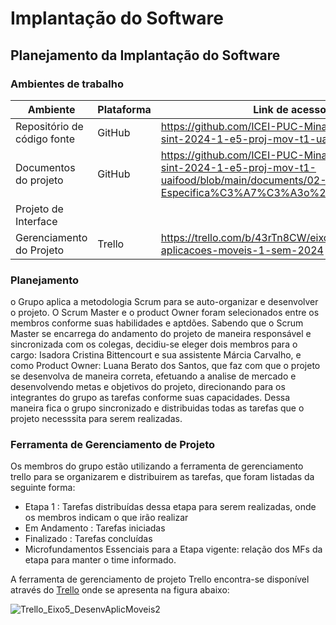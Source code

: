# Implantação do Software

## Planejamento da Implantação do Software

### Ambientes de trabalho

Ambiente   | Plataforma | Link de acesso
--------- | ------ | --------
Repositório de código fonte | GitHub | <a>https://github.com/ICEI-PUC-Minas-PMV-ADS/pmv-sint-2024-1-e5-proj-mov-t1-uaifood</a>
Documentos do projeto | GitHub  | <a>https://github.com/ICEI-PUC-Minas-PMV-ADS/pmv-sint-2024-1-e5-proj-mov-t1-uaifood/blob/main/documents/02-Especifica%C3%A7%C3%A3o%20do%20Projeto.md</a>
Projeto de Interface |   | 
Gerenciamento do Projeto | Trello  | <a>https://trello.com/b/43rTn8CW/eixo-5-desenv-aplicacoes-moveis-1-sem-2024</a>

### Planejamento

o Grupo aplica a metodologia Scrum para se auto-organizar e desenvolver o projeto. O Scrum Master e o product Owner foram selecionados entre os membros conforme suas habilidades e aptdões. Sabendo que o Scrum Master se encarrega do andamento do projeto de maneira responsável e sincronizada com os colegas, decidiu-se eleger dois membros para o cargo: Isadora Cristina Bittencourt e sua assistente Márcia Carvalho, e como Product Owner: Luana Berato dos Santos, que faz com que o projeto se desenvolva de maneira correta, efetuando a analise de mercado e desenvolvendo metas e objetivos do projeto, direcionando para os integrantes do grupo as tarefas conforme suas capacidades. Dessa maneira fica o grupo sincronizado e distribuidas todas as tarefas que o projeto necesssita para serem realizadas.

### Ferramenta de Gerenciamento de Projeto
Os membros do grupo estão utilizando a ferramenta de gerenciamento trello para se organizarem e distribuirem as tarefas, que foram listadas da seguinte forma:
* Etapa 1 : Tarefas distribuídas dessa etapa para serem realizadas, onde os membros indicam o que irão realizar
* Em Andamento : Tarefas iniciadas
* Finalizado : Tarefas concluídas
* Microfundamentos Essenciais para a Etapa vigente: relação dos MFs da etapa para manter o time informado.

A ferramenta de gerenciamento de projeto Trello encontra-se disponível através do [Trello](https://trello.com/b/43rTn8CW/eixo-5-desenv-aplicacoes-moveis-1-sem-2024) onde se apresenta na figura abaixo:

![Trello_Eixo5_DesenvAplicMoveis2](https://github.com/ICEI-PUC-Minas-PMV-ADS/pmv-sint-2024-1-e5-proj-mov-t1-uaifood/assets/102733574/cb38fe16-e4f9-4d88-8373-1cd230a4a156)






